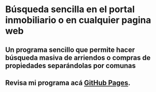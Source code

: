 # Búsqueda sencilla en el portal inmobiliario o en cualquier pagina web 
## Un programa sencillo que permite hacer búsqueda masiva de arriendos o compras de propiedades separándolas por comunas

## Revisa mi programa acá [GitHub Pages](https://github.com/elizabethfuentes12/busqueda_portal_inmo/blob/master/busqueda_portal.py).

